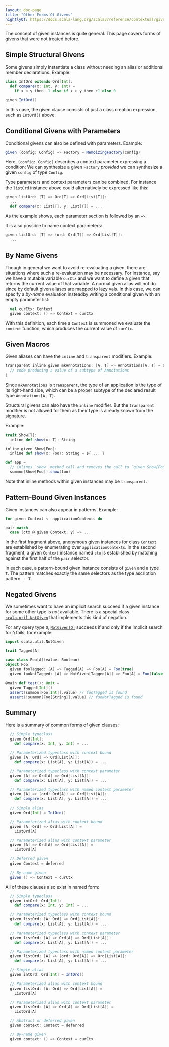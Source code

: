```yaml
---
layout: doc-page
title: "Other Forms Of Givens"
nightlyOf: https://docs.scala-lang.org/scala3/reference/contextual/givens.html
---
```


The concept of given instances is quite general. This page covers forms of givens that were not treated before.

## Simple Structural Givens

Some givens simply instantiate a class without needing an alias or additional member declarations. Example:

```scala
class IntOrd extends Ord[Int]:
  def compare(x: Int, y: Int) =
    if x < y then -1 else if x > y then +1 else 0

given IntOrd()
```
In this case, the given clause consists of just a class creation expression, such as `IntOrd()` above.

## Conditional Givens with Parameters

Conditional givens can also be defined with parameters. Example:
```scala
given (config: Config) => Factory = MemoizingFactory(config)
```
Here, `(config: Config)` describes a context parameter expressing a condition: We can synthesize a given `Factory` _provided_ we can synthesize a given `config` of type `Config`.

Type parameters and context parameters can be combined. For instance the `listOrd` instance above could alternatively be expressed like this:
```scala
given listOrd: [T] => Ord[T] => Ord[List[T]]:
  ...
  def compare(x: List[T], y: List[T]) = ...
```
As the example shows, each parameter section is followed by an `=>`.

It is also possible to name context parameters:
```scala
given listOrd: [T] => (ord: Ord[T]) => Ord[List[T]]:
  ...
```

## By Name Givens

Though in general we want to avoid re-evaluating a given, there are situations where such a re-evaluation may be necessary. For instance, say we have a mutable variable `curCtx` and we want to define a given that returns the current value of that variable. A normal given alias will not do since by default given aliases are mapped to lazy vals. In this case, we can specify a _by-name_ evaluation insteadby writing a conditional given with an empty parameter list:
```scala
  val curCtx: Context
  given context: () => Context = curCtx
```
With this definition, each time a `Context` is summoned we evaluate the `context` function, which produces the current value of `curCtx`.

## Given Macros

Given aliases can have the `inline` and `transparent` modifiers.
Example:

```scala
transparent inline given mkAnnotations: [A, T] => Annotations[A, T] = ${
  // code producing a value of a subtype of Annotations
}
```

Since `mkAnnotations` is `transparent`, the type of an application is the type of its right-hand side, which can be a proper subtype of the declared result type `Annotations[A, T]`.

Structural givens can also have the `inline` modifier. But the `transparent` modifier is not allowed for them as their type is already known from the signature.

Example:

```scala
trait Show[T]:
  inline def show(x: T): String

inline given Show[Foo]:
  inline def show(x: Foo): String = ${ ... }

def app =
  // inlines `show` method call and removes the call to `given Show[Foo]`
  summon[Show[Foo]].show(foo)
```
Note that inline methods within given instances may be `transparent`.

<!--
The inlining of given instances will not inline/duplicate the implementation of the given, it will just inline the instantiation of that instance.
This is used to help dead code elimination of the given instances that are not used after inlining.

-->

## Pattern-Bound Given Instances

Given instances can also appear in patterns. Example:

```scala
for given Context <- applicationContexts do

pair match
  case (ctx @ given Context, y) => ...
```

In the first fragment above, anonymous given instances for class `Context` are established by enumerating over `applicationContexts`. In the second fragment, a given `Context`
instance named `ctx` is established by matching against the first half of the `pair` selector.

In each case, a pattern-bound given instance consists of `given` and a type `T`. The pattern matches exactly the same selectors as the type ascription pattern `_: T`.

## Negated Givens


We sometimes want to have an implicit search succeed if a given instance for some other type is _not_ available. There is a special class [`scala.util.NotGiven`](https://scala-lang.org/api/3.x/scala/util/NotGiven.html) that implements this kind of negation.

For any query type `Q`, [`NotGiven[Q]`](https://scala-lang.org/api/3.x/scala/util/NotGiven.html) succeeds if and only if the implicit
search for `Q` fails, for example:

```scala
import scala.util.NotGiven

trait Tagged[A]

case class Foo[A](value: Boolean)
object Foo:
  given fooTagged: [A] => Tagged[A] => Foo[A] = Foo(true)
  given fooNotTagged: [A] => NotGiven[Tagged[A]] => Foo[A] = Foo(false)

@main def test(): Unit =
  given Tagged[Int]()
  assert(summon[Foo[Int]].value) // fooTagged is found
  assert(!summon[Foo[String]].value) // fooNotTagged is found
```

## Summary

Here is a summary of common forms of given clauses:

```scala
  // Simple typeclass
  given Ord[Int]:
    def compare(x: Int, y: Int) = ...

  // Parameterized typeclass with context bound
  given [A: Ord] => Ord[List[A]]:
    def compare(x: List[A], y: List[A]) = ...

  // Parameterized typeclass with context parameter
  given [A] => Ord[A] => Ord[List[A]]:
    def compare(x: List[A], y: List[A]) = ...

  // Parameterized typeclass with named context parameter
  given [A] => (ord: Ord[A]) => Ord[List[A]]:
    def compare(x: List[A], y: List[A]) = ...

  // Simple alias
  given Ord[Int] = IntOrd()

  // Parameterized alias with context bound
  given [A: Ord] => Ord[List[A]] =
    ListOrd[A]

  // Parameterized alias with context parameter
  given [A] => Ord[A] => Ord[List[A]] =
    ListOrd[A]

  // Deferred given
  given Context = deferred

  // By-name given
  given () => Context = curCtx
```

All of these clauses also exist in named form:
```scala
  // Simple typeclass
  given intOrd: Ord[Int]:
    def compare(x: Int, y: Int) = ...

  // Parameterized typeclass with context bound
  given listOrd: [A: Ord] => Ord[List[A]]:
    def compare(x: List[A], y: List[A]) = ...

  // Parameterized typeclass with context parameter
  given listOrd: [A] => Ord[A] => Ord[List[A]]:
    def compare(x: List[A], y: List[A]) = ...

  // Parameterized typeclass with named context parameter
  given listOrd: [A] => (ord: Ord[A]) => Ord[List[A]]:
    def compare(x: List[A], y: List[A]) = ...

  // Simple alias
  given intOrd: Ord[Int] = IntOrd()

  // Parameterized alias with context bound
  given listOrd: [A: Ord] => Ord[List[A]] =
    ListOrd[A]

  // Parameterized alias with context parameter
  given listOrd: [A] => Ord[A] => Ord[List[A]] =
    ListOrd[A]

  // Abstract or deferred given
  given context: Context = deferred

  // By-name given
  given context: () => Context = curCtx
```
